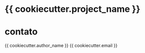 # {{ cookiecutter.project_name }}


# contato
{{ cookiecutter.author_name }}
{{ cookiecutter.email }}
